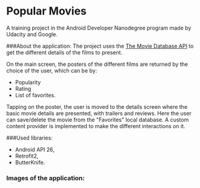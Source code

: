 # Popular Movies

A training project in the Android Developer Nanodegree program made by Udacity and Google.

###About the application:
The project uses the [The Movie Database API](https://developers.themoviedb.org/3/getting-started/introduction) to get the different details of the films to present.


On the main screen, the posters of the different films are returned by the choice of the user, which can be by:
- Popularity
- Rating
- List of favorites.

Tapping on the poster, the user is moved to the details screen where the basic movie details are presented, with trailers and reviews. Here the user can save/delete the movie from the "Favorites" local database. A custom content provider is implemented to make the different interactions on it. 

###Used libraries:
- Android API 26,
- Retrofit2,
- ButterKnife.

### Images of the application:
